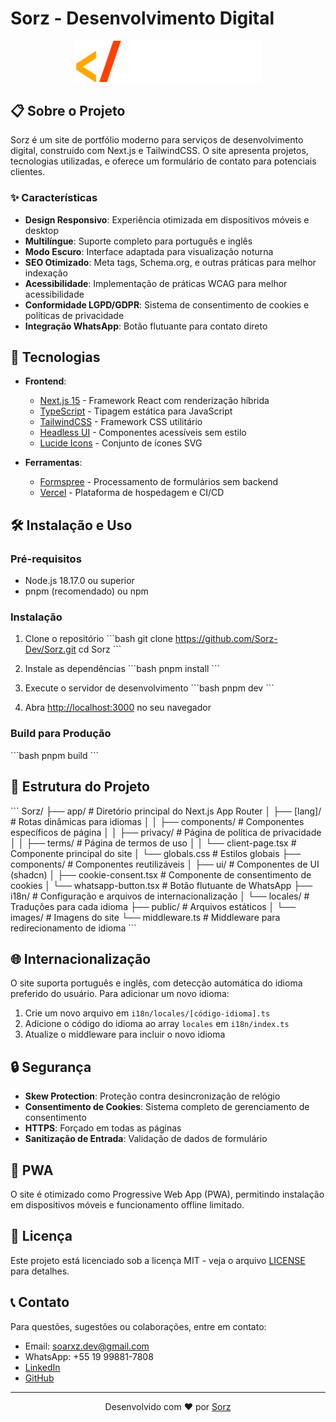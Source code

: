 # Sorz - Desenvolvimento Digital

<p align="center">
  <img src="public/images/logo.webp" alt="Sorz Logo" width="300" />
</p>

## 📋 Sobre o Projeto

Sorz é um site de portfólio moderno para serviços de desenvolvimento digital, construído com Next.js e TailwindCSS. O site apresenta projetos, tecnologias utilizadas, e oferece um formulário de contato para potenciais clientes.

### ✨ Características

- **Design Responsivo**: Experiência otimizada em dispositivos móveis e desktop
- **Multilíngue**: Suporte completo para português e inglês
- **Modo Escuro**: Interface adaptada para visualização noturna
- **SEO Otimizado**: Meta tags, Schema.org, e outras práticas para melhor indexação
- **Acessibilidade**: Implementação de práticas WCAG para melhor acessibilidade
- **Conformidade LGPD/GDPR**: Sistema de consentimento de cookies e políticas de privacidade
- **Integração WhatsApp**: Botão flutuante para contato direto

## 🚀 Tecnologias

- **Frontend**:
  - [Next.js 15](https://nextjs.org/) - Framework React com renderização híbrida
  - [TypeScript](https://www.typescriptlang.org/) - Tipagem estática para JavaScript
  - [TailwindCSS](https://tailwindcss.com/) - Framework CSS utilitário
  - [Headless UI](https://headlessui.com/) - Componentes acessíveis sem estilo
  - [Lucide Icons](https://lucide.dev/) - Conjunto de ícones SVG

- **Ferramentas**:
  - [Formspree](https://formspree.io/) - Processamento de formulários sem backend
  - [Vercel](https://vercel.com/) - Plataforma de hospedagem e CI/CD

## 🛠️ Instalação e Uso

### Pré-requisitos

- Node.js 18.17.0 ou superior
- pnpm (recomendado) ou npm

### Instalação

1. Clone o repositório
   \`\`\`bash
   git clone https://github.com/Sorz-Dev/Sorz.git
   cd Sorz
   \`\`\`

2. Instale as dependências
   \`\`\`bash
   pnpm install
   \`\`\`

3. Execute o servidor de desenvolvimento
   \`\`\`bash
   pnpm dev
   \`\`\`

4. Abra [http://localhost:3000](http://localhost:3000) no seu navegador

### Build para Produção

\`\`\`bash
pnpm build
\`\`\`

## 📁 Estrutura do Projeto

\`\`\`
Sorz/
├── app/                  # Diretório principal do Next.js App Router
│   ├── [lang]/           # Rotas dinâmicas para idiomas
│   │   ├── components/   # Componentes específicos de página
│   │   ├── privacy/      # Página de política de privacidade
│   │   ├── terms/        # Página de termos de uso
│   │   └── client-page.tsx # Componente principal do site
│   └── globals.css       # Estilos globais
├── components/           # Componentes reutilizáveis
│   ├── ui/               # Componentes de UI (shadcn)
│   ├── cookie-consent.tsx # Componente de consentimento de cookies
│   └── whatsapp-button.tsx # Botão flutuante de WhatsApp
├── i18n/                 # Configuração e arquivos de internacionalização
│   └── locales/          # Traduções para cada idioma
├── public/               # Arquivos estáticos
│   └── images/           # Imagens do site
└── middleware.ts         # Middleware para redirecionamento de idioma
\`\`\`

## 🌐 Internacionalização

O site suporta português e inglês, com detecção automática do idioma preferido do usuário. Para adicionar um novo idioma:

1. Crie um novo arquivo em `i18n/locales/[código-idioma].ts`
2. Adicione o código do idioma ao array `locales` em `i18n/index.ts`
3. Atualize o middleware para incluir o novo idioma

## 🔒 Segurança

- **Skew Protection**: Proteção contra desincronização de relógio
- **Consentimento de Cookies**: Sistema completo de gerenciamento de consentimento
- **HTTPS**: Forçado em todas as páginas
- **Sanitização de Entrada**: Validação de dados de formulário

## 📱 PWA

O site é otimizado como Progressive Web App (PWA), permitindo instalação em dispositivos móveis e funcionamento offline limitado.

## 📄 Licença

Este projeto está licenciado sob a licença MIT - veja o arquivo [LICENSE](LICENSE) para detalhes.

## 📞 Contato

Para questões, sugestões ou colaborações, entre em contato:

- Email: soarxz.dev@gmail.com
- WhatsApp: +55 19 99881-7808
- [LinkedIn](https://www.linkedin.com/in/bruno-soares-7885311b2/)
- [GitHub](https://github.com/Sorz-Dev)

---

<p align="center">
  Desenvolvido com ❤️ por <a href="https://github.com/Sorz-Dev">Sorz</a>
</p>
